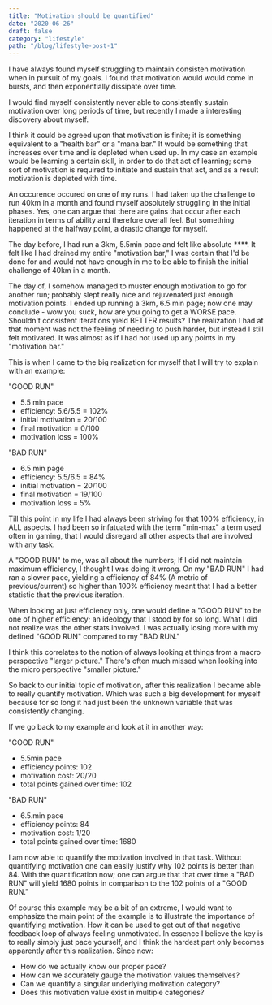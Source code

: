 ```yaml
---
title: "Motivation should be quantified"
date: "2020-06-26"
draft: false
category: "lifestyle"
path: "/blog/lifestyle-post-1"
---
```


I have always found myself struggling to maintain consisten motivation when in pursuit of my goals. I found that motivation would would come in bursts, and then exponentially dissipate over time.

I would find myself consistently never able to consistently sustain motivation over long periods of time, but recently I made a interesting discovery about myself.

I think it could be agreed upon that motivation is finite; it is something equivalent to a "health bar" or a "mana bar." It would be something that increases over time and is depleted when used up. In my case an example would be learning a certain skill, in order to do that act of learning; some sort of motivation is required to initiate and sustain that act, and as a result motivation is depleted with time.

An occurence occured on one of my runs. I had taken up the challenge to run 40km in a month and found myself absolutely struggling in the initial phases. Yes, one can argue that there are gains that occur after each iteration in terms of ability and therefore overall feel. But something happened at the halfway point, a drastic change for myself.

The day before, I had run a 3km, 5.5min pace and felt like absolute \*\*\*\*. It felt like I had drained my entire "motivation bar," I was certain that I'd be done for and would not have enough in me to be able to finish the initial challenge of 40km in a month.

The day of, I somehow managed to muster enough motivation to go for another run; probably slept really nice and rejuvenated just enough motivation points. I ended up running a 3km, 6.5 min page; now one may conclude - wow you suck, how are you going to get a WORSE pace. Shouldn't consistent iterations yield BETTER results? The realization I had at that moment was not the feeling of needing to push harder, but instead I still felt motivated. It was almost as if I had not used up any points in my "motivation bar."

This is when I came to the big realization for myself that I will try to explain with an example:

"GOOD RUN"

- 5.5 min pace
- efficiency: 5.6/5.5 = 102%
- initial motivation = 20/100
- final motivation = 0/100
- motivation loss = 100%

"BAD RUN"

- 6.5 min page
- efficiency: 5.5/6.5 = 84%
- initial motivation = 20/100
- final motivation = 19/100
- motivation loss = 5%

Till this point in my life I had always been striving for that 100% efficiency, in ALL aspects. I had been so infatuated with the term "min-max" a term used often in gaming, that I would disregard all other aspects that are involved with any task.

A "GOOD RUN" to me, was all about the numbers; If I did not maintain maximum efficiency, I thought I was doing it wrong. On my "BAD RUN" I had ran a slower pace, yielding a efficiency of 84% (A metric of previous/current) so higher than 100% efficiency meant that I had a better statistic that the previous iteration.

When looking at just efficiency only, one would define a "GOOD RUN" to be one of higher efficiency; an ideology that I stood by for so long. What I did not realize was the other stats involved. I was actually losing more with my defined "GOOD RUN" compared to my "BAD RUN."

I think this correlates to the notion of always looking at things from a macro perspective "larger picture." There's often much missed when looking into the micro perspective "smaller picture."

So back to our initial topic of motivation, after this realization I became able to really quantify motivation. Which was such a big development for myself because for so long it had just been the unknown variable that was consistently changing.

If we go back to my example and look at it in another way:

"GOOD RUN"

- 5.5min pace
- efficiency points: 102
- motivation cost: 20/20
- total points gained over time: 102

"BAD RUN"

- 6.5.min pace
- efficiency points: 84
- motivation cost: 1/20
- total points gained over time: 1680

I am now able to quantify the motivation involved in that task. Without quantifying motivation one can easily justify why 102 points is better than 84. With the quantification now; one can argue that that over time a "BAD RUN" will yield 1680 points in comparison to the 102 points of a "GOOD RUN."

Of course this example may be a bit of an extreme, I would want to emphasize the main point of the example is to illustrate the importance of quantifying motivation. How it can be used to get out of that negative feedback loop of always feeling unmotivated. In essence I believe the key is to really simply just pace yourself, and I think the hardest part only becomes apparently after this realization. Since now:

- How do we actually know our proper pace?
- How can we accurately gauge the motivation values themselves?
- Can we quantify a singular underlying motivation category?
- Does this motivation value exist in multiple categories?
